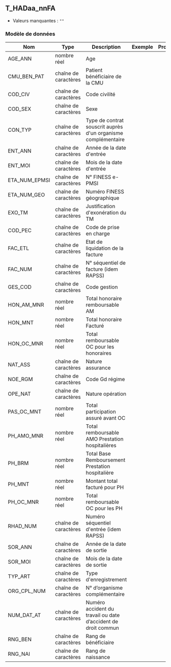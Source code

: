 ## T_HADaa_nnFA

- Valeurs manquantes : `""`

### Modèle de données

|Nom|Type|Description|Exemple|Propriétés|
|-|-|-|-|-|
|AGE_ANN|nombre réel|Age|||
|CMU_BEN_PAT|chaîne de caractères|Patient bénéficiaire de la CMU|||
|COD_CIV|chaîne de caractères|Code civilité |||
|COD_SEX|chaîne de caractères|Sexe|||
|CON_TYP|chaîne de caractères|Type de contrat souscrit auprès d'un organisme complémentaire|||
|ENT_ANN|chaîne de caractères|Année de la date d'entrée|||
|ENT_MOI|chaîne de caractères|Mois de la date d'entrée|||
|ETA_NUM_EPMSI|chaîne de caractères|N° FINESS e-PMSI|||
|ETA_NUM_GEO|chaîne de caractères|Numéro FINESS  géographique|||
|EXO_TM|chaîne de caractères|Justification d'exonération du TM|||
|COD_PEC|chaîne de caractères|Code de prise en charge|||
|FAC_ETL|chaîne de caractères|Etat de liquidation de la facture|||
|FAC_NUM|chaîne de caractères|N° séquentiel de facture (idem RAPSS)|||
|GES_COD|chaîne de caractères|Code gestion|||
|HON_AM_MNR|nombre réel|Total honoraire remboursable AM|||
|HON_MNT|nombre réel|Total honoraire Facturé|||
|HON_OC_MNR|nombre réel|Total remboursable OC pour les honoraires|||
|NAT_ASS|chaîne de caractères|Nature assurance|||
|NOE_RGM|chaîne de caractères|Code Gd régime|||
|OPE_NAT|chaîne de caractères|Nature opération|||
|PAS_OC_MNT|nombre réel|Total participation assuré avant OC|||
|PH_AMO_MNR|nombre réel|Total remboursable AMO Prestation hospitalières|||
|PH_BRM|nombre réel|Total Base Remboursement Prestation hospitalière|||
|PH_MNT|nombre réel|Montant total facturé pour  PH|||
|PH_OC_MNR|nombre réel|Total remboursable OC pour les PH|||
|RHAD_NUM|chaîne de caractères|Numéro séquentiel d'entrée (idem RAPSS)|||
|SOR_ANN|chaîne de caractères|Année de la date de sortie|||
|SOR_MOI|chaîne de caractères|Mois de la date de sortie|||
|TYP_ART|chaîne de caractères|Type d'enregistrement|||
|ORG_CPL_NUM|chaîne de caractères|N° d’organisme complémentaire|||
|NUM_DAT_AT|chaîne de caractères|Numéro accident du travail ou date d’accident de droit commun|||
|RNG_BEN|chaîne de caractères|Rang de bénéficiaire|||
|RNG_NAI|chaîne de caractères|Rang de naissance|||
